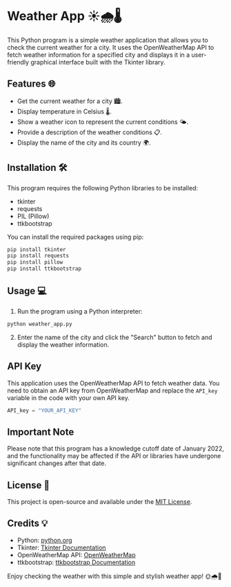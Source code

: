 # Weather App ☀️🌧️🌡️

This Python program is a simple weather application that allows you to check the current weather for a city. It uses the OpenWeatherMap API to fetch weather information for a specified city and displays it in a user-friendly graphical interface built with the Tkinter library.

## Features 🌐
- Get the current weather for a city 🏙️.
- Display temperature in Celsius 🌡️.
- Show a weather icon to represent the current conditions 🌤️.
- Provide a description of the weather conditions 📋.
- Display the name of the city and its country 🌍.

## Installation 🛠️
This program requires the following Python libraries to be installed:
- tkinter
- requests
- PIL (Pillow)
- ttkbootstrap

You can install the required packages using pip:
```bash
pip install tkinter
pip install requests
pip install pillow
pip install ttkbootstrap
```

## Usage 💻
1. Run the program using a Python interpreter:

```bash
python weather_app.py
```

2. Enter the name of the city and click the "Search" button to fetch and display the weather information.

## API Key
This application uses the OpenWeatherMap API to fetch weather data. You need to obtain an API key from OpenWeatherMap and replace the `API_key` variable in the code with your own API key.

```python
API_key = "YOUR_API_KEY"
```

## Important Note
Please note that this program has a knowledge cutoff date of January 2022, and the functionality may be affected if the API or libraries have undergone significant changes after that date.

## License 📄
This project is open-source and available under the [MIT License](LICENSE).

## Credits 💡
- Python: [python.org](https://www.python.org/)
- Tkinter: [Tkinter Documentation](https://docs.python.org/3/library/tkinter.html)
- OpenWeatherMap API: [OpenWeatherMap](https://openweathermap.org/)
- ttkbootstrap: [ttkbootstrap Documentation](https://ttkbootstrap.com/)

Enjoy checking the weather with this simple and stylish weather app! 🌞🌧️🌈
